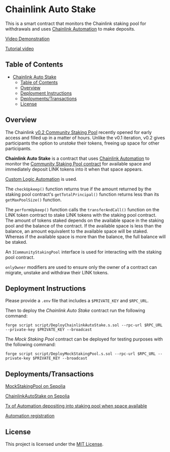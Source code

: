 # Chainlink Auto Stake

This is a smart contract that monitors the Chainlink staking pool for withdrawals and uses [Chainlink Automation](https://automation.chain.link/) to make deposits.

[Video Demonstration](https://www.youtube.com/watch?v=1wUCTC_FNNE)

[Tutorial video](https://www.youtube.com/watch?v=HLrTLMZpdoM)

## Table of Contents

- [Chainlink Auto Stake](#chainlink-auto-stake)
  - [Table of Contents](#table-of-contents)
  - [Overview](#overview)
  - [Deployment Instructions](#deployment-instructions)
  - [Deployments/Transactions](#deploymentstransactions)
  - [License](#license)

## Overview

The Chainlink [v0.2 Community Staking Pool](https://staking.chain.link/) recently opened for early access and filled up in a matter of hours. Unlike the v0.1 iteration, v0.2 gives participants the option to _unstake_ their tokens, freeing up space for other participants.

**Chainlink Auto Stake** is a contract that uses [Chainlink Automation](https://automation.chain.link/) to monitor the [Community Staking Pool contract](https://etherscan.io/address/0xbc10f2e862ed4502144c7d632a3459f49dfcdb5e#code) for available space and immediately deposit LINK tokens into it when that space appears.

[Custom Logic Automation](https://docs.chain.link/chainlink-automation/overview/getting-started) is used.

The `checkUpkeep()` function returns true if the amount returned by the staking pool contract's `getTotalPrincipal()` function returns less than its `getMaxPoolSize()` function.

The `performUpkeep()` function calls the `transferAndCall()` function on the LINK token contract to stake LINK tokens with the staking pool contract. The amount of tokens staked depends on the available space in the staking pool and the balance of the contract. If the available space is less than the balance, an amount equivalent to the available space will be staked. Whereas if the available space is more than the balance, the full balance will be staked.

An `ICommunityStakingPool` interface is used for interacting with the staking pool contract.

`onlyOwner` modifiers are used to ensure only the owner of a contract can migrate, unstake and withdraw their LINK tokens.

## Deployment Instructions

Please provide a `.env` file that includes a `$PRIVATE_KEY` and `$RPC_URL`.

Then to deploy the _Chainlink Auto Stake_ contract run the following command:

```
forge script script/DeployChainlinkAutoStake.s.sol --rpc-url $RPC_URL --private-key $PRIVATE_KEY --broadcast
```

The _Mock Staking Pool_ contract can be deployed for testing purposes with the following command:

```
forge script script/DeployMockStakingPool.s.sol --rpc-url $RPC_URL --private-key $PRIVATE_KEY --broadcast
```

## Deployments/Transactions

[MockStakingPool on Sepolia](https://sepolia.etherscan.io/address/0x3141b5d66daed0a04eb7bb19c27f49a1c8a9f0b1)

[ChainlinkAutoStake on Sepolia](https://sepolia.etherscan.io/address/0x93502f3f744ce4a314748d9da36c06040ed67b06#code)

[Tx of Automation depositing into staking pool when space available](https://sepolia.etherscan.io/tx/0xcc5b6479166091bf08ae3acdf1a71e159c833dcbd043335170bc709559ad68b5)

[Automation registration](https://automation.chain.link/sepolia/45454482563271285584554812367543082606141135359646937590532192170177916350762)

## License

This project is licensed under the [MIT License](https://opensource.org/license/mit/).
